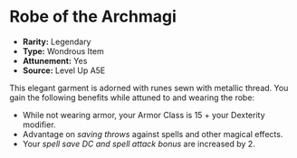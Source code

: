 
# Robe of the Archmagi

* **Rarity:** Legendary
* **Type:** Wondrous Item
* **Attunement:** Yes
* **Source:** Level Up A5E


This elegant garment is adorned with runes sewn with metallic thread. You gain the following benefits while attuned to and wearing the robe:

* While not wearing armor, your Armor Class is 15 + your Dexterity modifier.
* Advantage on _saving throws_  against spells and other magical effects.
* Your _spell save DC and spell attack bonus_  are increased by 2.
